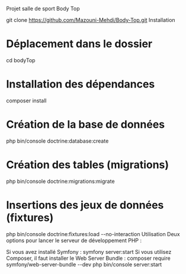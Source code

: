 Projet salle de sport Body Top


git clone https://github.com/Mazouni-Mehdi/Body-Top.git
Installation
# Déplacement dans le dossier
cd bodyTop

# Installation des dépendances
composer install

# Création de la base de données
php bin/console doctrine:database:create

# Création des tables (migrations)
php bin/console doctrine:migrations:migrate

# Insertions des jeux de données (fixtures)
php bin/console doctrine:fixtures:load --no-interaction
Utilisation
Deux options pour lancer le serveur de développement PHP :

Si vous avez installé Symfony :
symfony server:start
Si vous utilisez Composer, il faut installer le Web Server Bundle :
composer require symfony/web-server-bundle --dev
php bin/console server:start